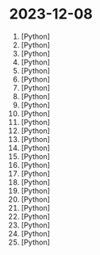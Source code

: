 # 2023-12-08

1. [](https://github.comundefined "Cross-platform iMessage POC") [Python]
2. [](https://github.comundefined "MagicAnimate: Temporally Consistent Human Image Animation using Diffusion Model") [Python]
3. [](https://github.comundefined "Official code for Style Aligned Image Generation via Shared Attention") [Python]
4. [](https://github.comundefined "Magicoder: Source Code Is All You Need") [Python]
5. [](https://github.comundefined "获取微信账号信息(昵称/账号/手机/邮箱/数据库密钥/wxid)；PC微信数据库读取、解密脚本；聊天记录查看工具；聊天记录导出为html(包含语音图片)。支持多账户信息获取，支持所有微信版本。") [Python]
6. [](https://github.comundefined "🔮 SuperDuperDB: Bring AI to your database: Integrate, train and manage any AI models and APIs directly with your database and your data.") [Python]
7. [](https://github.comundefined "") [Python]
8. [](https://github.comundefined "提取微信聊天记录，将其导出成HTML、Word、CSV文档永久保存，对聊天记录进行分析生成年度聊天报告") [Python]
9. [](https://github.comundefined "A code-first agent framework for seamlessly planning and executing data analytics tasks.") [Python]
10. [](https://github.comundefined "🔎 Hunt down social media accounts by username across social networks") [Python]
11. [](https://github.comundefined "🤗 The largest hub of ready-to-use datasets for ML models with fast, easy-to-use and efficient data manipulation tools") [Python]
12. [](https://github.comundefined "") [Python]
13. [](https://github.comundefined "the AI-native open-source embedding database") [Python]
14. [](https://github.comundefined "🤗 Transformers: State-of-the-art Machine Learning for Pytorch, TensorFlow, and JAX.") [Python]
15. [](https://github.comundefined "SplaTAM: Splat, Track & Map 3D Gaussians for Dense RGB-D SLAM") [Python]
16. [](https://github.comundefined "Convert your videos to densepose and use it on MagicAnimate") [Python]
17. [](https://github.comundefined "A collaboration friendly studio for NeRFs") [Python]
18. [](https://github.comundefined "The official implementation of HierSpeech++") [Python]
19. [](https://github.comundefined "") [Python]
20. [](https://github.comundefined "We write your reusable computer vision tools. 💜") [Python]
21. [](https://github.comundefined "Inference code for LLaMA models") [Python]
22. [](https://github.comundefined "Visualize pitch for a video") [Python]
23. [](https://github.comundefined "Detectron2 is a platform for object detection, segmentation and other visual recognition tasks.") [Python]
24. [](https://github.comundefined "GUI for a Vocal Remover that uses Deep Neural Networks.") [Python]
25. [](https://github.comundefined "Go ahead and axolotl questions") [Python]
